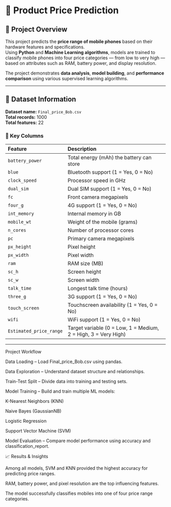 # 📱 Product Price Prediction 

## 📌 Project Overview
This project predicts the **price range of mobile phones** based on their hardware features and specifications.  
Using **Python** and **Machine Learning algorithms**, models are trained to classify mobile phones into four price categories — from low to very high — based on attributes such as RAM, battery power, and display resolution.  

The project demonstrates **data analysis**, **model building**, and **performance comparison** using various supervised learning algorithms.

---

## 📂 Dataset Information
**Dataset name:** `Final_price_Bob.csv`  
**Total records:** 1000  
**Total features:** 22  

### 🧾 Key Columns
| Feature | Description |
|:----------|:-------------|
| `battery_power` | Total energy (mAh) the battery can store |
| `blue` | Bluetooth support (1 = Yes, 0 = No) |
| `clock_speed` | Processor speed in GHz |
| `dual_sim` | Dual SIM support (1 = Yes, 0 = No) |
| `fc` | Front camera megapixels |
| `four_g` | 4G support (1 = Yes, 0 = No) |
| `int_memory` | Internal memory in GB |
| `mobile_wt` | Weight of the mobile (grams) |
| `n_cores` | Number of processor cores |
| `pc` | Primary camera megapixels |
| `px_height` | Pixel height |
| `px_width` | Pixel width |
| `ram` | RAM size (MB) |
| `sc_h` | Screen height |
| `sc_w` | Screen width |
| `talk_time` | Longest talk time (hours) |
| `three_g` | 3G support (1 = Yes, 0 = No) |
| `touch_screen` | Touchscreen availability (1 = Yes, 0 = No) |
| `wifi` | WiFi support (1 = Yes, 0 = No) |
| `Estimated_price_range` | Target variable (0 = Low, 1 = Medium, 2 = High, 3 = Very High) |

---


Project Workflow

Data Loading – Load Final_price_Bob.csv using pandas.

Data Exploration – Understand dataset structure and relationships.

Train-Test Split – Divide data into training and testing sets.

Model Training – Build and train multiple ML models:

K-Nearest Neighbors (KNN)

Naive Bayes (GaussianNB)

Logistic Regression

Support Vector Machine (SVM)

Model Evaluation – Compare model performance using accuracy and classification_report.



📈 Results & Insights

Among all models, SVM and KNN provided the highest accuracy for predicting price ranges.

RAM, battery power, and pixel resolution are the top influencing features.

The model successfully classifies mobiles into one of four price range categories.
